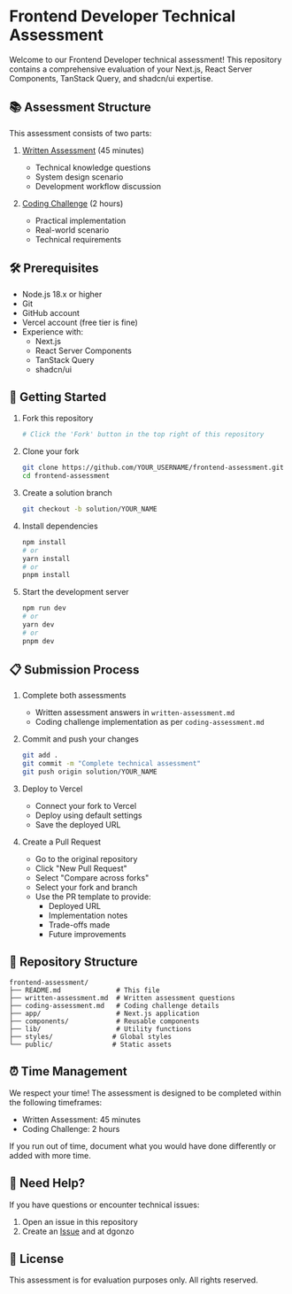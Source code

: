 # Frontend Developer Technical Assessment

Welcome to our Frontend Developer technical assessment! This repository contains a comprehensive evaluation of your
Next.js, React Server Components, TanStack Query, and shadcn/ui expertise.

## 📚 Assessment Structure

This assessment consists of two parts:

1. [Written Assessment](./written-assessment.md) (45 minutes)
   - Technical knowledge questions
   - System design scenario
   - Development workflow discussion

2. [Coding Challenge](./coding-assessment.md) (2 hours)
   - Practical implementation
   - Real-world scenario
   - Technical requirements

## 🛠 Prerequisites

- Node.js 18.x or higher
- Git
- GitHub account
- Vercel account (free tier is fine)
- Experience with:
   - Next.js
   - React Server Components
   - TanStack Query
   - shadcn/ui

## 🚀 Getting Started

1. Fork this repository
   ```bash
   # Click the 'Fork' button in the top right of this repository
   ```

2. Clone your fork
   ```bash
   git clone https://github.com/YOUR_USERNAME/frontend-assessment.git
   cd frontend-assessment
   ```

3. Create a solution branch
   ```bash
   git checkout -b solution/YOUR_NAME
   ```

4. Install dependencies
   ```bash
   npm install
   # or
   yarn install
   # or
   pnpm install
   ```

5. Start the development server
   ```bash
   npm run dev
   # or
   yarn dev
   # or
   pnpm dev
   ```

## 📋 Submission Process

1. Complete both assessments
   - Written assessment answers in `written-assessment.md`
   - Coding challenge implementation as per `coding-assessment.md`

2. Commit and push your changes
   ```bash
   git add .
   git commit -m "Complete technical assessment"
   git push origin solution/YOUR_NAME
   ```

3. Deploy to Vercel
   - Connect your fork to Vercel
   - Deploy using default settings
   - Save the deployed URL

4. Create a Pull Request
   - Go to the original repository
   - Click "New Pull Request"
   - Select "Compare across forks"
   - Select your fork and branch
   - Use the PR template to provide:
      - Deployed URL
      - Implementation notes
      - Trade-offs made
      - Future improvements

## 📁 Repository Structure

```
frontend-assessment/
├── README.md              # This file
├── written-assessment.md  # Written assessment questions
├── coding-assessment.md   # Coding challenge details
├── app/                   # Next.js application
├── components/            # Reusable components
├── lib/                   # Utility functions
├── styles/               # Global styles
└── public/               # Static assets
```

## ⏰ Time Management

We respect your time! The assessment is designed to be completed within the following timeframes:

- Written Assessment: 45 minutes
- Coding Challenge: 2 hours

If you run out of time, document what you would have done differently or added with more time.

## 🤝 Need Help?

If you have questions or encounter technical issues:

1. Open an issue in this repository
2. Create an [Issue](https://github.com/data-kinetic/front-end-dev/issues) and at dgonzo

## 📜 License

This assessment is for evaluation purposes only. All rights reserved.